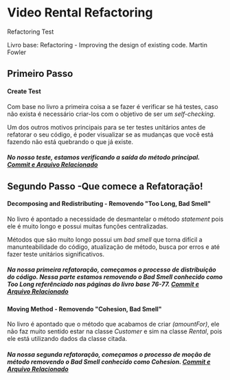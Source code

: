 ﻿# Video Rental Refactoring
Refactoring Test

Livro base: Refactoring - Improving the design of existing code.
Martin Fowler

## Primeiro Passo

#### Create Test

Com base no livro a primeira coisa a se fazer é verificar se há testes, caso não exista é necessário criar-los com o objetivo de ser um *self-checking*.

Um dos outros motivos principais para se ter testes unitários antes de refatorar o seu código, é poder visualizar se as mudanças que você está fazendo não está quebrando o que já existe.

##### No nosso teste, estamos verificando a saída do método principal. [Commit e Arquivo Relacionado](https://github.com/hi-hi-ray/video-rental-refactoring/blob/e6fb7c3c4dfc245d0fc82b26e71a88b03ec8cc62/video-rental-refactoring/test/CustomerTest.java)

## Segundo Passo -Que comece a Refatoração!

#### Decomposing and Redistributing - Removendo "Too Long, Bad Smell"

No livro é apontado a necessidade de desmantelar o método *statement* pois ele é muito longo e possui muitas funções centralizadas. 

Métodos que são muito longo possui um *bad smell* que torna difícil a manunteabilidade do código, atualização de método, busca por erros e até fazer teste unitários significativos.


##### Na nossa primeira refatoração, começamos o processo de distribuição do código. Nessa parte estamos removendo o *Bad Smell* conhecido como *Too Long* referênciado nas páginas do livro base 76-77. [Commit e Arquivo Relacionado](https://github.com/hi-hi-ray/video-rental-refactoring/blob/ccb0791b3a7cc5c48470aa5074c68ea47c6c785d/video-rental-refactoring/src/com/refactoring/Customer.java)


#### Moving Method - Removendo "Cohesion, Bad Smell"

No livro é apontado que o método que acabamos de criar *(amountFor)*, ele não faz muito sentido estar na classe *Customer* e sim na classe *Rental*, pois ele está utilizando dados da classe citada.

##### Na nossa segunda refatoração, começamos o processo de moção de método removendo o *Bad Smell* conhecido como *Cohesion*. [Commit e Arquivo Relacionado]()
